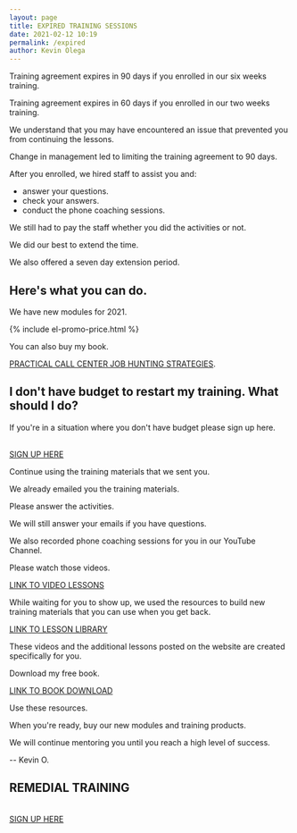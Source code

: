 ```yaml
--- 
layout: page
title: EXPIRED TRAINING SESSIONS
date: 2021-02-12 10:19
permalink: /expired 
author: Kevin Olega 
--- 
```

Training agreement expires in 90 days if you enrolled in our six weeks training.

Training agreement expires in 60 days if you enrolled in our two weeks training.

We understand that you may have encountered an issue that prevented you from continuing the lessons.

Change in management led to limiting the training agreement to 90 days.

After you enrolled, we hired staff to assist you and:

- answer your questions.
- check your answers.
- conduct the phone coaching sessions.

We still had to pay the staff whether you did the activities or not.

We did our best to extend the time.

We also offered a seven day extension period.

## Here's what you can do.

We have new modules for 2021.

{% include el-promo-price.html %}

You can also buy my book.

[PRACTICAL CALL CENTER JOB HUNTING STRATEGIES](https://callcentertrainingtips.com/shy-book).

## I don't have budget to restart my training. What should I do?

If you're in a situation where you don't have budget please sign up here. 

<br>
<a href="https://sendfox.com/lp/m82dqr" class="button focus">SIGN UP HERE</a>
<br>

Continue using the training materials that we sent you.

We already emailed you the training materials.

Please answer the activities.

We will still answer your emails if you have questions.

We also recorded phone coaching sessions for you in our YouTube Channel.

Please watch those videos.

[LINK TO VIDEO LESSONS](https://callcentertrainingtips.com/videos)

While waiting for you to show up, we used the resources to build new training materials that you can use when you get back.

[LINK TO LESSON LIBRARY](https://callcentertrainingtips.com/lessons)

These videos and the additional lessons posted on the website are created specifically for you.

Download my free book.

[LINK TO BOOK DOWNLOAD](https://callcentertrainingtips.com/sbb-book/)

Use these resources.

When you're ready, buy our new modules and training products.

We will continue mentoring you until you reach a high level of success.

-- Kevin O.

## REMEDIAL TRAINING

<br>
<a href="https://sendfox.com/lp/m82dqr" class="button focus">SIGN UP HERE</a>
<br>
